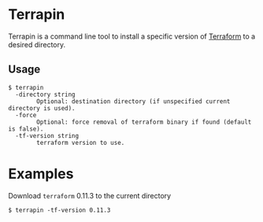 # Terrapin

Terrapin is a command line tool to install a specific version of [Terraform](https://www.terraform.io) to a desired directory.

## Usage

```
$ terrapin
  -directory string
        Optional: destination directory (if unspecified current directory is used).
  -force
        Optional: force removal of terraform binary if found (default is false).
  -tf-version string
        terraform version to use.
```

# Examples

Download `terraform` 0.11.3 to the current directory
```
$ terrapin -tf-version 0.11.3
```
